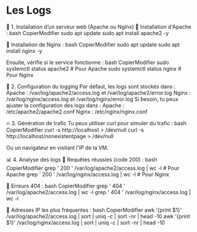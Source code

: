 # Les Logs
🚀 1. Installation d’un serveur web (Apache ou Nginx)
🔹 Installation d'Apache :
bash
CopierModifier
sudo apt update
sudo apt install apache2 -y

🔹 Installation de Nginx :
bash
CopierModifier
sudo apt update
sudo apt install nginx -y

Ensuite, vérifie si le service fonctionne :
bash
CopierModifier
sudo systemctl status apache2  # Pour Apache
sudo systemctl status nginx    # Pour Nginx


📝 2. Configuration du logging
Par défaut, les logs sont stockés dans :
Apache : /var/log/apache2/access.log et /var/log/apache2/error.log
Nginx : /var/log/nginx/access.log et /var/log/nginx/error.log
Si besoin, tu peux ajuster la configuration des logs dans :
Apache : /etc/apache2/apache2.conf
Nginx : /etc/nginx/nginx.conf

🔥 3. Génération de trafic
Tu peux utiliser curl pour simuler du trafic :
bash
CopierModifier
curl -s http://localhost > /dev/null
curl -s http://localhost/nonexistentpage > /dev/null

Ou un navigateur en visitant l'IP de la VM.

📊 4. Analyse des logs
🔹 Requêtes réussies (code 200) :
bash
CopierModifier
grep ' 200 ' /var/log/apache2/access.log | wc -l  # Pour Apache
grep ' 200 ' /var/log/nginx/access.log | wc -l    # Pour Nginx

🔹 Erreurs 404 :
bash
CopierModifier
grep ' 404 ' /var/log/apache2/access.log | wc -l
grep ' 404 ' /var/log/nginx/access.log | wc -l

🔹 Adresses IP les plus fréquentes :
bash
CopierModifier
awk '{print $1}' /var/log/apache2/access.log | sort | uniq -c | sort -nr | head -10
awk '{print $1}' /var/log/nginx/access.log | sort | uniq -c | sort -nr | head -10
